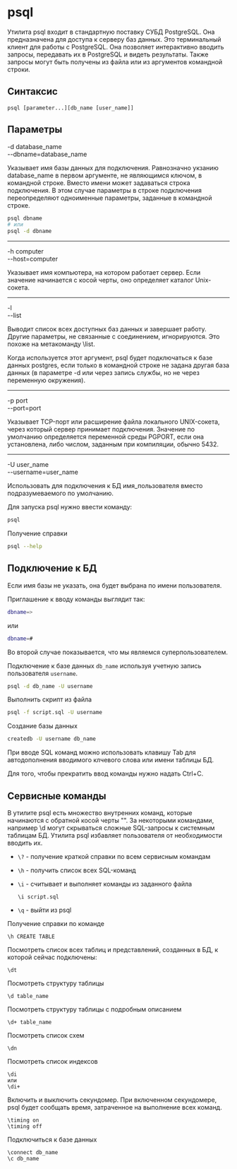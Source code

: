 # psql

Утилита psql входит в стандартную поставку СУБД PostgreSQL. Она предназначена для доступа к серверу баз данных. Это терминальный клиент для работы с PostgreSQL. Она позволяет интерактивно вводить запросы, передавать их в PostgreSQL и видеть результаты. Также запросы могут быть получены из файла или из аргументов командной строки.

## Синтаксис

```
psql [parameter...][db_name [user_name]]
```

## Параметры

-d database_name<br>
--dbname=database_name<br>

Указывает имя базы данных для подключения. Равнозначно укзанию database_name в первом аргументе, не являющимся ключом, в командной строке. Вместо имени может задаваться строка подключения. В этом случае параметры в строке подключения переопределяют одноименные параметры, заданные в командной строке.

```bash
psql dbname
# или
psql -d dbname
```

---

-h computer<br>
--host=computer<br>

Указывает имя компьютера, на котором работает сервер. Если значение начинается с косой черты, оно определяет каталог Unix-сокета.

---

-l<br>
--list

Выводит список всех доступных баз данных и завершает работу. Другие параметры, не связанные с соединением, игнорируются. Это похоже на метакоманду \list.

Когда используется этот аргумент, psql будет подключаться к базе данных postgres, если только в командной строке не задана другая база данных (в параметре -d или через запись службы, но не через переменную окружения).

---

-p port<br>
--port=port

Указывает TCP-порт или расширение файла локального UNIX-сокета, через который сервер принимает подключения. Значение по умолчанию определяется переменной среды PGPORT, если она установлена, либо числом, заданным при компиляции, обычно 5432.

---

-U user_name<br>
--username=user_name

Использовать для подключения к БД имя_пользователя вместо подразумеваемого по умолчанию.

Для запуска psql нужно ввести команду:

```bash
psql
```

Получение справки
```bash
psql --help
```

## Подключение к БД

Если имя базы не указать, она будет выбрана по имени пользователя.

Приглашение к вводу команды выглядит так:

```bash
dbname=>
```

или

```bash
dbname=#
```

Во второй случае показывается, что мы являемся суперпользователем.

Подключение к базе данных `db_name` используя учетную запись пользователя `username`.
```bash
psql -d db_name -U username
```

Выполнить скрипт из файла
```bash
psql -f script.sql -U username
```

Создание базы данных
```bash
createdb -U username db_name
```

При вводе SQL команд можно использовать клавишу Tab для автодополнения вводимого клчевого слова или имени таблицы БД.

Для того, чтобы прекратить ввод команды нужно надать Ctrl+C.

## Сервисные команды

В утилите psql есть множество внутренних команд, которые начинаются с обратной косой черты "\". За некоторыми командами, например \d могут скрываться сложные SQL-запросы к системным таблицам БД. Утилита psql избавляет пользователя от необходимости вводить их.

* `\?` - получение краткой справки по всем сервисным командам
* `\h` - получить список всех SQL-команд
* `\i` - считывает и выполняет команды из заданного файла

   `\i script.sql`

* `\q` - выйти из psql

Получение справки по команде
```
\h CREATE TABLE
```

Посмотреть список всех таблиц и представлений, созданных в БД, к которой сейчас подключены:

```
\dt
```

Посмотреть структуру таблицы

```
\d table_name
```

Посмотреть структуру таблицы с подробным описанием

```
\d+ table_name
```

Посмотреть список схем

```
\dn
```

Посмотреть список индексов

```
\di
или
\di+
```

Включить и выключить секундомер. При включенном секундомере, psql будет сообщать время, затраченное на выполнение всех команд.

```
\timing on
\timing off
```

Подключиться к базе данных

```
\connect db_name
\c db_name
```
